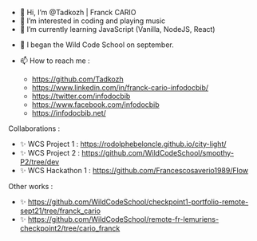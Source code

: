 - 👋 Hi, I’m @Tadkozh | Franck CARIO
- 👀 I’m interested in coding and playing music
- 🌱 I’m currently learning JavaScript (Vanilla, NodeJS, React)
<!---- 💞️ I’m looking to collaborate on ...--->
- 💞️ I began the Wild Code School on september.

- 📫 How to reach me :
  - https://github.com/Tadkozh
  - https://www.linkedin.com/in/franck-cario-infodocbib/
  - https://twitter.com/infodocbib
  - https://www.facebook.com/infodocbib
  - https://infodocbib.net/

Collaborations :
  - ✨ WCS Project 1 : https://rodolphebeloncle.github.io/city-light/
  - ✨ WCS Project 2 : https://github.com/WildCodeSchool/smoothy-P2/tree/dev
  - ✨ WCS Hackathon 1 : https://github.com/Francescosaverio1989/Flow

Other works :
  - ✨ https://github.com/WildCodeSchool/checkpoint1-portfolio-remote-sept21/tree/franck_cario
  - ✨ https://github.com/WildCodeSchool/remote-fr-lemuriens-checkpoint2/tree/cario_franck

<!---
Tadkozh/Tadkozh is a ✨ special ✨ repository because its `README.md` (this file) appears on your GitHub profile.
You can click the Preview link to take a look at your changes.
--->
